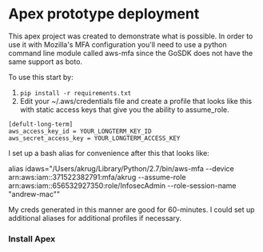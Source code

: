 # Apex prototype deployment

This apex project was created to demonstrate what is possible.  In order to use
it with Mozilla's MFA configuration you'll need to use a python command line module called
aws-mfa since the GoSDK does not have the same support as boto.  

To use this start by:

1. `pip install -r requirements.txt`
2. Edit your ~/.aws/credentials file and create a profile that looks like this with
static access keys that give you the ability to assume_role.
```
[defult-long-term]
aws_access_key_id = YOUR_LONGTERM_KEY_ID
aws_secret_access_key = YOUR_LONGTERM_ACCESS_KEY
```

I set up a bash alias for convenience after this that looks like:

alias idaws="/Users/akrug/Library/Python/2.7/bin/aws-mfa --device arn:aws:iam::371522382791:mfa/akrug --assume-role arn:aws:iam::656532927350:role/InfosecAdmin --role-session-name \"andrew-mac\""

My creds generated in this manner are good for 60-minutes.  I could set up additional aliases for additional profiles if necessary.

### Install Apex
